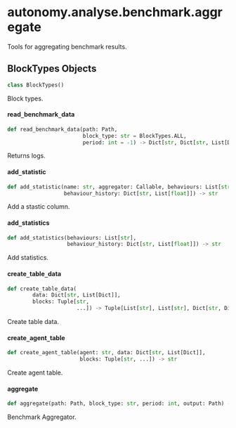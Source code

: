<a id="autonomy.analyse.benchmark.aggregate"></a>

# autonomy.analyse.benchmark.aggregate

Tools for aggregating benchmark results.

<a id="autonomy.analyse.benchmark.aggregate.BlockTypes"></a>

## BlockTypes Objects

```python
class BlockTypes()
```

Block types.

<a id="autonomy.analyse.benchmark.aggregate.read_benchmark_data"></a>

#### read`_`benchmark`_`data

```python
def read_benchmark_data(path: Path,
                        block_type: str = BlockTypes.ALL,
                        period: int = -1) -> Dict[str, Dict[str, List[Dict]]]
```

Returns logs.

<a id="autonomy.analyse.benchmark.aggregate.add_statistic"></a>

#### add`_`statistic

```python
def add_statistic(name: str, aggregator: Callable, behaviours: List[str],
                  behaviour_history: Dict[str, List[float]]) -> str
```

Add a stastic column.

<a id="autonomy.analyse.benchmark.aggregate.add_statistics"></a>

#### add`_`statistics

```python
def add_statistics(behaviours: List[str],
                   behaviour_history: Dict[str, List[float]]) -> str
```

Add statistics.

<a id="autonomy.analyse.benchmark.aggregate.create_table_data"></a>

#### create`_`table`_`data

```python
def create_table_data(
        data: Dict[str, List[Dict]],
        blocks: Tuple[str,
                      ...]) -> Tuple[List[str], List[str], Dict[str, Dict]]
```

Create table data.

<a id="autonomy.analyse.benchmark.aggregate.create_agent_table"></a>

#### create`_`agent`_`table

```python
def create_agent_table(agent: str, data: Dict[str, List[Dict]],
                       blocks: Tuple[str, ...]) -> str
```

Create agent table.

<a id="autonomy.analyse.benchmark.aggregate.aggregate"></a>

#### aggregate

```python
def aggregate(path: Path, block_type: str, period: int, output: Path) -> None
```

Benchmark Aggregator.

